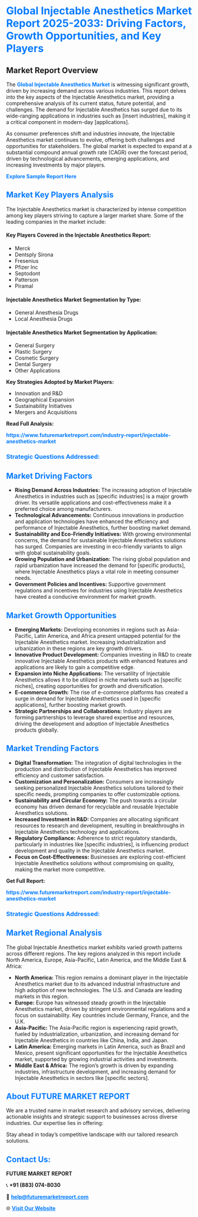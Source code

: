 <h1 style="color: #007BFF;">Global Injectable Anesthetics Market Report 2025-2033: Driving Factors, Growth Opportunities, and Key Players</h1>

<section id="overview">
<h2>Market Report Overview</h2>
<p>The <a href="https://www.futuremarketreport.com/industry-report/injectable-anesthetics-market" style="color: #007BFF; text-decoration: none;"><strong>Global Injectable Anesthetics Market</strong></a> is witnessing significant growth, driven by increasing demand across various industries. This report delves into the key aspects of the Injectable Anesthetics market, providing a comprehensive analysis of its current status, future potential, and challenges. The demand for Injectable Anesthetics has surged due to its wide-ranging applications in industries such as [insert industries], making it a critical component in modern-day [applications].</p>
<p>As consumer preferences shift and industries innovate, the Injectable Anesthetics market continues to evolve, offering both challenges and opportunities for stakeholders. The global market is expected to expand at a substantial compound annual growth rate (CAGR) over the forecast period, driven by technological advancements, emerging applications, and increasing investments by major players.</p>
</section>

<section id="overview">
<p><a href="https://www.futuremarketreport.com/request-sample/reportId=79560" style="color: #007BFF; text-decoration: none;"><strong>Explore Sample Report Here</strong></a></p>
</section>

<section id="key-players">
<h2 style="color: #007BFF;">Market Key Players Analysis</h2>
<p>The Injectable Anesthetics market is characterized by intense competition among key players striving to capture a larger market share. Some of the leading companies in the market include:</p>
<h4>Key Players Covered in the Injectable Anesthetics Report:</h4>
<ul><li>Merck</li><li>Dentsply Sirona</li><li>Fresenius</li><li>Pfizer Inc</li><li>Septodont</li><li>Patterson</li><li>Piramal</li></ul>
<h4>Injectable Anesthetics Market Segmentation by Type:</h4>
<ul><li>General Anesthesia Drugs</li><li>Local Anesthesia Drugs</li></ul>

<h4>Injectable Anesthetics Market Segmentation by Application:</h4>
<ul><li>General Surgery</li><li>Plastic Surgery</li><li>Cosmetic Surgery</li><li>Dental Surgery</li><li>Other Applications</li></ul>
<p><strong>Key Strategies Adopted by Market Players:</strong></p>
<ul>
<li>Innovation and R&D</li>
<li>Geographical Expansion</li>
<li>Sustainability Initiatives</li>
<li>Mergers and Acquisitions</li>
</ul>
</section>

<section>
<p><strong>Read Full Analysis: </strong></p><a href="https://www.futuremarketreport.com/industry-report/injectable-anesthetics-market" style="color: #007BFF; text-decoration: none;"><strong>https://www.futuremarketreport.com/industry-report/injectable-anesthetics-market</strong></a>
<h3 style="color: #007BFF;">Strategic Questions Addressed:</h3>
</section>

<section id="driving-factors">
<h2 style="color: #007BFF;">Market Driving Factors</h2>
<ul>
<li><strong>Rising Demand Across Industries:</strong> The increasing adoption of Injectable Anesthetics in industries such as [specific industries] is a major growth driver. Its versatile applications and cost-effectiveness make it a preferred choice among manufacturers.</li>
<li><strong>Technological Advancements:</strong> Continuous innovations in production and application technologies have enhanced the efficiency and performance of Injectable Anesthetics, further boosting market demand.</li>
<li><strong>Sustainability and Eco-Friendly Initiatives:</strong> With growing environmental concerns, the demand for sustainable Injectable Anesthetics solutions has surged. Companies are investing in eco-friendly variants to align with global sustainability goals.</li>
<li><strong>Growing Population and Urbanization:</strong> The rising global population and rapid urbanization have increased the demand for [specific products], where Injectable Anesthetics plays a vital role in meeting consumer needs.</li>
<li><strong>Government Policies and Incentives:</strong> Supportive government regulations and incentives for industries using Injectable Anesthetics have created a conducive environment for market growth.</li>
</ul>
</section>

<section id="growth-opportunities">
<h2 style="color: #007BFF;">Market Growth Opportunities</h2>
<ul>
<li><strong>Emerging Markets:</strong> Developing economies in regions such as Asia-Pacific, Latin America, and Africa present untapped potential for the Injectable Anesthetics market. Increasing industrialization and urbanization in these regions are key growth drivers.</li>
<li><strong>Innovative Product Development:</strong> Companies investing in R&D to create innovative Injectable Anesthetics products with enhanced features and applications are likely to gain a competitive edge.</li>
<li><strong>Expansion into Niche Applications:</strong> The versatility of Injectable Anesthetics allows it to be utilized in niche markets such as [specific niches], creating opportunities for growth and diversification.</li>
<li><strong>E-commerce Growth:</strong> The rise of e-commerce platforms has created a surge in demand for Injectable Anesthetics used in [specific applications], further boosting market growth.</li>
<li><strong>Strategic Partnerships and Collaborations:</strong> Industry players are forming partnerships to leverage shared expertise and resources, driving the development and adoption of Injectable Anesthetics products globally.</li>
</ul>
</section>

<section id="trending-factors">
<h2 style="color: #007BFF;">Market Trending Factors</h2>
<ul>
<li><strong>Digital Transformation:</strong> The integration of digital technologies in the production and distribution of Injectable Anesthetics has improved efficiency and customer satisfaction.</li>
<li><strong>Customization and Personalization:</strong> Consumers are increasingly seeking personalized Injectable Anesthetics solutions tailored to their specific needs, prompting companies to offer customizable options.</li>
<li><strong>Sustainability and Circular Economy:</strong> The push towards a circular economy has driven demand for recyclable and reusable Injectable Anesthetics solutions.</li>
<li><strong>Increased Investment in R&D:</strong> Companies are allocating significant resources to research and development, resulting in breakthroughs in Injectable Anesthetics technology and applications.</li>
<li><strong>Regulatory Compliance:</strong> Adherence to strict regulatory standards, particularly in industries like [specific industries], is influencing product development and quality in the Injectable Anesthetics market.</li>
<li><strong>Focus on Cost-Effectiveness:</strong> Businesses are exploring cost-efficient Injectable Anesthetics solutions without compromising on quality, making the market more competitive.</li>
</ul>
</section>

<section>
<p><strong>Get Full Report: </strong></p><a href="https://www.futuremarketreport.com/industry-report/injectable-anesthetics-market" style="color: #007BFF; text-decoration: none;"><strong>https://www.futuremarketreport.com/industry-report/injectable-anesthetics-market</strong></a>
<h3 style="color: #007BFF;">Strategic Questions Addressed:</h3>
</section>


<section id="regional-analysis">
<h2 style="color: #007BFF;">Market Regional Analysis</h2>
<p>The global Injectable Anesthetics market exhibits varied growth patterns across different regions. The key regions analyzed in this report include North America, Europe, Asia-Pacific, Latin America, and the Middle East & Africa:</p>
<ul>
<li><strong>North America:</strong> This region remains a dominant player in the Injectable Anesthetics market due to its advanced industrial infrastructure and high adoption of new technologies. The U.S. and Canada are leading markets in this region.</li>
<li><strong>Europe:</strong> Europe has witnessed steady growth in the Injectable Anesthetics market, driven by stringent environmental regulations and a focus on sustainability. Key countries include Germany, France, and the U.K.</li>
<li><strong>Asia-Pacific:</strong> The Asia-Pacific region is experiencing rapid growth, fueled by industrialization, urbanization, and increasing demand for Injectable Anesthetics in countries like China, India, and Japan.</li>
<li><strong>Latin America:</strong> Emerging markets in Latin America, such as Brazil and Mexico, present significant opportunities for the Injectable Anesthetics market, supported by growing industrial activities and investments.</li>
<li><strong>Middle East & Africa:</strong> The region’s growth is driven by expanding industries, infrastructure development, and increasing demand for Injectable Anesthetics in sectors like [specific sectors].</li>
</ul>
</section>

<footer>
<h2 style="color: #007BFF;">About FUTURE MARKET REPORT</h2>
<p>We are a trusted name in market research and advisory services, delivering actionable insights and strategic support to businesses across diverse industries. Our expertise lies in offering:</p>

<p>Stay ahead in today’s competitive landscape with our tailored research solutions.</p>

<h2 style="color: #007BFF;">Contact Us:</h2>
<p><strong>FUTURE MARKET REPORT</strong></p>
<p>📞 <strong>+91 (883) 074-8030</strong></p>
<p>📧 <strong><a href="mailto:help@futuremarketreport.com" style="color: #007BFF;">help@futuremarketreport.com</a></strong></p>
<p>🌐 <strong><a href="https://www.futuremarketreport.com/" style="color: #007BFF;">Visit Our Website</a></strong></p>
</footer>